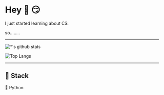 

# Hey 👋 :smirk:

I just started learning about CS. 

so........

---

![*'s github stats](https://github-readme-stats.vercel.app/api?username=johndoekim&show_icons=true&theme=graywhite)


![Top Langs](https://github-readme-stats.vercel.app/api/top-langs/?username=johndoekim&layout=compact&theme=graywhite)


---


## 🔨 Stack 

🐍 Python



